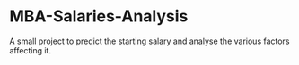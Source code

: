 # MBA-Salaries-Analysis
A small project to predict the starting salary and analyse the various factors affecting it.
